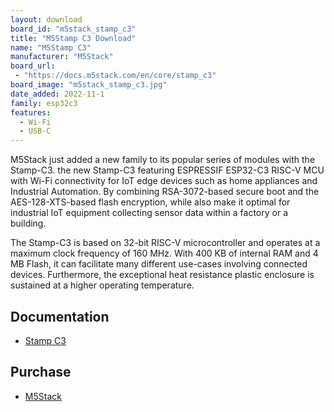 ```yaml
---
layout: download
board_id: "m5stack_stamp_c3"
title: "M5Stamp C3 Download"
name: "M5Stamp C3"
manufacturer: "M5Stack"
board_url:
 - "https://docs.m5stack.com/en/core/stamp_c3"
board_image: "m5stack_stamp_c3.jpg"
date_added: 2022-11-1
family: esp32c3
features:
  - Wi-Fi
  - USB-C
---
```


M5Stack just added a new family to its popular series of modules with the Stamp-C3. the new Stamp-C3 featuring ESPRESSIF ESP32-C3 RISC-V MCU with Wi-Fi connectivity for IoT edge devices such as home appliances and Industrial Automation. By combining RSA-3072-based secure boot and the AES-128-XTS-based flash encryption, while also make it optimal for industrial IoT equipment collecting sensor data within a factory or a building.

The Stamp-C3 is based on 32-bit RISC-V microcontroller and operates at a maximum clock frequency of 160 MHz. With 400 KB of internal RAM and 4 MB Flash, it can facilitate many different use-cases involving connected devices. Furthermore, the exceptional heat resistance plastic enclosure is sustained at a higher operating temperature.

## Documentation

* [Stamp C3](https://docs.m5stack.com/en/core/stamp_c3)

## Purchase

* [M5Stack](https://shop.m5stack.com/collections/m5-controllers/products/m5stamp-c3-5pcs)